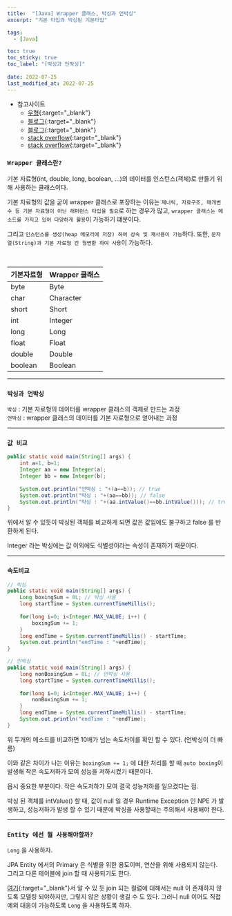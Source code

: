 ```yaml
---
title:  "[Java] Wrapper 클래스, 박싱과 언박싱"
excerpt: "기본 타입과 박싱된 기본타입"

tags:
  - [Java]

toc: true
toc_sticky: true
toc_label: "[박싱과 언박싱]"
 
date: 2022-07-25
last_modified_at: 2022-07-25
---
```


- 참고사이트
  - [우형](https://techblog.woowahan.com/2645/){:target="_blank"}
  - [블로그](https://kounjeong.tistory.com/21){:target="_blank"}
  - [블로그](https://blog.naver.com/PostView.nhn?isHttpsRedirect=true&blogId=heartflow89&logNo=220975218499&redirect=Dlog&widgetTypeCall=true){:target="_blank"}
  - [stack overflow](https://stackoverflow.com/questions/21034955/when-to-use-long-vs-long-in-java){:target="_blank"}
  - [stack overflow](https://stackoverflow.com/questions/20421735/jpa-entity-id-primitive-or-object-type-long-or-long){:target="_blank"}


### ``Wrapper 클래스란?``

기본 자료형(int, double, long, boolean, ...)의 데이터를 인스턴스(객체)로 만들기 위해 사용하는 클래스이다. <br>

기본 자료형의 값을 굳이 wrapper 클래스로 포장하는 이유는 `제너릭, 자료구조, 매개변수 등 기본 자료형이 아닌 래퍼런스 타입을 필요`로 하는 경우가 많고, `wrapper 클래스는 메소드를 가지고 있어 다양하게 활용`이 가능하기 떄문이다. <br>

그리고 `인스턴스를 생성(heap 메모리에 저장) 하여 상속 및 재사용이 가능`하다. 또한, `문자열(String)과 기본 자료형 간 형변환 하여 사용`이 가능하다.

<br>

|기본자료형|Wrapper 클래스|
|------|---|
|byte|Byte|
|char|Character|
|short|Short|
|int|Integer|
|long|Long|
|float|Float|
|double|Double|
|boolean|Boolean|

<hr/>

### ``박싱과 언박싱``

`박싱` : 기본 자료형의 데이터를 wrapper 클래스의 객체로 만드는 과정 <br>
`언박싱` : wrapper 클래스의 데이터를 기본 자료형으로 얻어내는 과정 

<hr/>

### ``값 비교``

```java
public static void main(String[] args) {	
	int a=1, b=1;
	Integer aa = new Integer(a);
	Integer bb = new Integer(b);
	
	System.out.println("언박싱 : "+(a==b)); // true
	System.out.println("박싱 : "+(aa==bb)); // false
	System.out.println("박싱 : "+(aa.intValue()==bb.intValue())); // true
}
```

위에서 알 수 있듯이 박싱된 객체를 비교하게 되면 값은 값임에도 불구하고 false 를 반환하게 된다. <br>

Integer 라는 박싱에는 값 이외에도 식별성이라는 속성이 존재하기 때문이다. <br>

<hr/>

### ``속도비교``

```java
// 박싱
public static void main(String[] args) {	
	Long boxingSum = 0L; // 박싱 사용
	long startTime = System.currentTimeMillis();
	
	for(long i=0; i<Integer.MAX_VALUE; i++) {
		boxingSum += 1;
	}
	long endTime = System.currentTimeMillis() - startTime;
	System.out.println("endTime : "+endTime);
}

// 언박싱
public static void main(String[] args) {	
	long nonBoxingSum = 0L; // 언박싱 사용
	long startTime = System.currentTimeMillis();
	
	for(long i=0; i<Integer.MAX_VALUE; i++) {
		nonBoxingSum += 1;
	}
	long endTime = System.currentTimeMillis() - startTime;
	System.out.println("endTime : "+endTime);
}
```

위 두개의 메소드를 비교하면 10배가 넘는 속도차이를 확인 할 수 있다. (언박싱이 더 빠름) <br>

이와 같은 차이가 나는 이유는 `boxingSum += 1;` 에 대한 처리를 할 때 `auto boxing`이 발생해 작은 속도저하가 모여 성능을 저하시켰기 때문이다. <br>

몹시 중요한 부분이다. 작은 속도저하가 모여 결국 성능저하를 일으켰다는 점. <br>

박싱 된 객체를 intValue() 할 때, 값이 null 일 경우 Runtime Exception 인 NPE 가 발생하고, 성능저하가 발생 할 수 있기 때문에 박싱을 사용할때는 주의해서 사용해야 한다.

<hr/>

### ``Entity 에선 뭘 사용해야할까?``

`Long` 을 사용하자. <br>

JPA Entity 에서의 Primary 은 식별을 위한 용도이며, 연산을 위해 사용되지 않는다. 그리고 다른 테이블에 join 할 때 사용되기도 한다.<br>

[여기](https://ymkmoon.github.io/DB-01-Modeling/){:target="_blank"}서 알 수 있 듯 join 되는 컬럼에 대해서는 null 이 존재하지 않도록 모델링 되야하지만, 그렇지 않은 상황이 생길 수 도 있다. 그러니 null 이어도 직접 예외 대응이 가능하도록 `Long` 을 사용하도록 하자.

